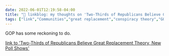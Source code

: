 ```yaml
---
date: 2022-06-01T12:19:58-04:00
title: "🔗 linkblog: my thoughts on 'Two-Thirds of Republicans Believe Great Replacement Theory, New Poll Shows'"
tags: ["link","Communities","great replacement","conspiracy theory","GOP","Buffalo shooting","far right"]
---
```

GOP has some reckoning to do.
 

[link to 'Two-Thirds of Republicans Believe Great Replacement Theory, New Poll Shows'](https://www.vice.com/en/article/y3va8g/republicans-great-replacement-theory-poll)
